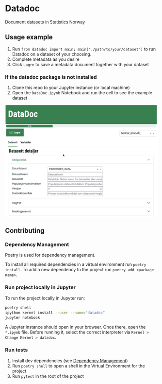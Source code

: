 # Datadoc

Document datasets in Statistics Norway

## Usage example

1. Run `from datadoc import main; main("./path/to/your/dataset")` to run Datadoc on a dataset of your choosing.
1. Complete metadata as you desire
1. Click `Lagre` to save a metadata document together with your dataset

### If the datadoc package is not installed

1. Clone this repo to your Jupyter instance (or local machine)
1. Open the `DataDoc.ipynb` Notebook and run the cell to see the example dataset

![DataDoc in use](./doc/change-language-example.gif)

## Contributing

### Dependency Management

Poetry is used for dependency management.

To install all required dependencies in a virtual environment run `poetry install`. To add a new dependency to the project run `poetry add <package name>`.

### Run project locally in Jupyter

To run the project locally in Jupyter run:

```bash
poetry shell
ipython kernel install --user --name="datadoc"
jupyter notebook
```

A Jupyter instance should open in your browser. Once there, open the `*.ipynb` file. Before running it, select the correct interpreter via `Kernel > Change Kernel > datadoc`.

### Run tests

1. Install dev dependencies (see [Dependency Management](#dependency-management))
1. Run `poetry shell` to open a shell in the Virtual Environment for the project
1. Run `pytest` in the root of the project
